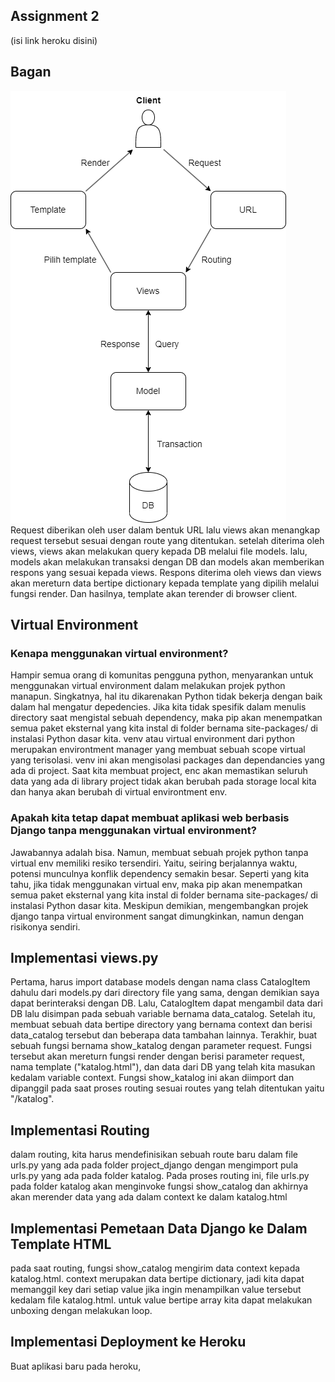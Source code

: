 ## Assignment 2

(isi link heroku disini)

## Bagan
![Bagan](../static/diagram.png?raw=true)<br>
Request diberikan oleh user dalam bentuk URL lalu views akan menangkap request tersebut sesuai dengan route yang ditentukan. setelah diterima oleh views, views akan melakukan query kepada DB melalui file models. lalu, models akan melakukan transaksi dengan DB dan models akan memberikan respons yang sesuai kepada views. Respons diterima oleh views dan views akan mereturn data bertipe dictionary kepada template yang dipilih melalui fungsi render. Dan hasilnya, template akan terender di browser client.
<br>

## Virtual Environment
### Kenapa menggunakan virtual environment?
Hampir semua orang di komunitas pengguna python, menyarankan untuk menggunakan virtual environment dalam melakukan projek python manapun. Singkatnya, hal itu dikarenakan Python tidak bekerja dengan baik dalam hal mengatur depedencies. Jika kita tidak spesifik dalam menulis directory saat mengistal sebuah dependency, maka pip akan menempatkan semua paket eksternal yang kita instal di folder bernama site-packages/ di instalasi Python dasar kita. venv atau virtual environment dari python merupakan environtment manager yang membuat sebuah scope virtual yang terisolasi. venv ini akan mengisolasi packages dan dependancies yang ada di project. Saat kita membuat project, enc akan memastikan seluruh data yang ada di library project tidak akan berubah pada storage local kita dan hanya akan berubah di virtual environtment env.

### Apakah kita tetap dapat membuat aplikasi web berbasis Django tanpa menggunakan virtual environment?
Jawabannya adalah bisa. Namun, membuat sebuah projek python tanpa virtual env memiliki resiko tersendiri. Yaitu, seiring berjalannya waktu, potensi munculnya konflik dependency semakin besar. Seperti yang kita tahu, jika tidak menggunakan virtual env, maka pip akan menempatkan semua paket eksternal yang kita instal di folder bernama site-packages/ di instalasi Python dasar kita. Meskipun demikian, mengembangkan projek django tanpa virtual environment sangat dimungkinkan, namun dengan risikonya sendiri.


## Implementasi views.py
Pertama, harus import database models dengan nama class CatalogItem dahulu dari models.py dari directory file yang sama, dengan demikian saya dapat berinteraksi dengan DB. Lalu, CatalogItem dapat mengambil data dari DB lalu disimpan pada sebuah variable bernama data_catalog. Setelah itu, membuat sebuah data bertipe directory yang bernama context dan berisi data_catalog tersebut dan beberapa data tambahan lainnya. Terakhir, buat sebuah fungsi bernama show_katalog dengan parameter request. Fungsi tersebut akan mereturn fungsi render dengan berisi parameter request, nama template ("katalog.html"), dan data dari DB yang telah kita masukan kedalam variable context. Fungsi show_katalog ini akan diimport dan dipanggil pada saat proses routing sesuai routes yang telah ditentukan yaitu "/katalog".

## Implementasi Routing
dalam routing, kita harus mendefinisikan sebuah route baru dalam file urls.py yang ada pada folder project_django dengan mengimport pula urls.py yang ada pada folder katalog. Pada proses routing ini, file urls.py pada folder katalog akan menginvoke fungsi show_catalog dan akhirnya akan merender data yang ada dalam context ke dalam katalog.html

## Implementasi Pemetaan Data Django ke Dalam Template HTML
pada saat routing, fungsi show_catalog mengirim data context kepada katalog.html. context merupakan data bertipe dictionary, jadi kita dapat memanggil key dari setiap value jika ingin menampilkan value tersebut kedalam file katalog.html. untuk value bertipe array kita dapat melakukan unboxing dengan melakukan loop.

## Implementasi Deployment ke Heroku
Buat aplikasi baru pada heroku, 
